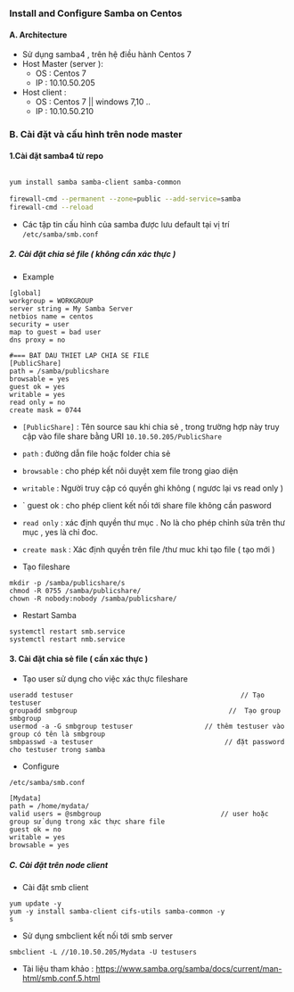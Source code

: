### Install and Configure Samba on Centos 
#### A. Architecture 
- Sử dụng samba4 , trên hệ điều hành Centos 7
- Host Master (server ): 
  - OS : Centos 7 
  - IP : 10.10.50.205
- Host client :   
  - OS : Centos 7 || windows 7,10 ..
  - IP : 10.10.50.210
  
  
### B. Cài đặt và cấu hình trên node master 
#### 1.Cài đặt samba4 từ repo

```bash 

yum install samba samba-client samba-common                                            //  Cai đặt samba từ repo
 
firewall-cmd --permanent --zone=public --add-service=samba                           // Nếu tắt firewall thì bỏ qua 2 bước này 
firewall-cmd --reload
```

- Các tập tin cấu hình của samba được lưu default tại vị trí ` /etc/samba/smb.conf `
##### 2. Cài đặt chia sẻ file ( không cần xác thực )
- Example 
```
[global]
workgroup = WORKGROUP
server string = My Samba Server
netbios name = centos
security = user
map to guest = bad user
dns proxy = no

#=== BAT DAU THIET LAP CHIA SE FILE
[PublicShare]
path = /samba/publicshare
browsable = yes
guest ok = yes
writable = yes
read only = no
create mask = 0744
```
- ` [PublicShare] ` : Tên source sau khi chia sẻ , trong trường hợp này truy cập vào file share bằng URI `10.10.50.205/PublicShare ` 
- ` path ` : đường dẫn file hoặc folder chia sẻ 
- ` browsable ` : cho phép kết nôi duyệt xem file trong giao diện  
- ` writable ` : Người truy cập có quyền ghi không ( ngươc lại vs read only )
- ` guest ok : cho phép client kết nối tới share file không cần pasword 
- ` read only ` : xác định quyền thư mục . No là cho phép chỉnh sửa trên thư mục , yes là chỉ đoc.
- ` create mask ` : Xác định quyền trên file /thư muc khi tạo file ( tạo mới )

- Tạo fileshare 
```
mkdir -p /samba/publicshare/s
chmod -R 0755 /samba/publicshare/
chown -R nobody:nobody /samba/publicshare/
```
- Restart Samba 
```
systemctl restart smb.service
systemctl restart nmb.service
```

#### 3. Cài đặt chia sẻ file ( cần xác thực )
- Tạo user sử dụng cho việc xác thực fileshare
```
useradd testuser                                          // Tạo testuser
groupadd smbgroup                                      //  Tạo group smbgroup
usermod -a -G smbgroup testuser                  // thêm testuser vào group có tên là smbgroup 
smbpasswd -a testuser                                 // đặt password cho testuser trong samba 
```

-  Configure 
```
/etc/samba/smb.conf 

[Mydata]
path = /home/mydata/
valid users = @smbgroup                              // user hoặc group sử dụng trong xác thực share file 
guest ok = no
writable = yes
browsable = yes

```

##### C. Cài đặt trên node client 

- Cài đặt smb client 
```
yum update -y
yum -y install samba-client cifs-utils samba-common -y
s
```
- Sử dụng smbclient kết nối tới smb server 
```
smbclient -L //10.10.50.205/Mydata -U testusers
```

- Tài liệu tham khảo : https://www.samba.org/samba/docs/current/man-html/smb.conf.5.html









